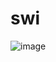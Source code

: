 # swi

![image](https://github.com/barionleg/swi/assets/102619282/36d45c1d-ad42-4bc5-9bd5-72b5d754c18c)
